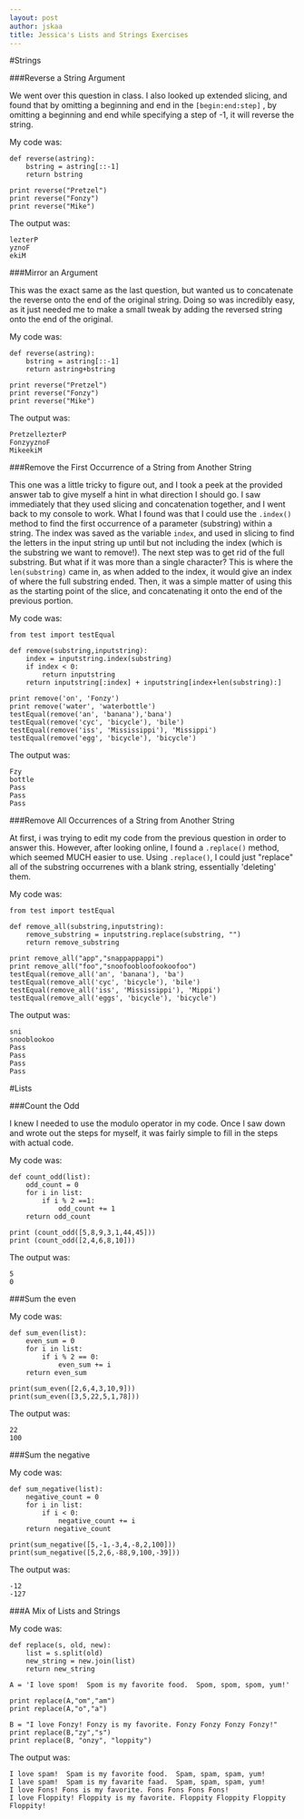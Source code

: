 ```yaml
---
layout: post
author: jskaa
title: Jessica's Lists and Strings Exercises
---
```


#Strings

###Reverse a String Argument

We went over this question in class. I also looked up extended slicing, and found that by omitting a beginning and end in the ```[begin:end:step]``` , by omitting a beginning and end while specifying a step of -1, it will reverse the string. 

My code was:

```
def reverse(astring):
    bstring = astring[::-1]
    return bstring

print reverse("Pretzel")
print reverse("Fonzy")
print reverse("Mike")
```

The output was:

```
lezterP
yznoF
ekiM
```

###Mirror an Argument

This was the exact same as the last question, but wanted us to concatenate the reverse onto the end of the original string. Doing so was incredibly easy, as it just needed me to make a small tweak by adding the reversed string onto the end of the original.

My code was:

```
def reverse(astring):
    bstring = astring[::-1]
    return astring+bstring 

print reverse("Pretzel")
print reverse("Fonzy")
print reverse("Mike")
```

The output was: 

```
PretzellezterP
FonzyyznoF
MikeekiM
```

###Remove the First Occurrence of a String from Another String 

This one was a little tricky to figure out, and I took a peek at the provided answer tab to give myself a hint in what direction I should go. I saw immediately that they used slicing and concatenation together, and I went back to my console to work. What I found was that I could use the ```.index()``` method to find the first occurrence of a parameter (substring) within a string. The index was saved as the variable ```index```, and used in slicing to find the letters in the input string up until but not including the index (which is the substring we want to remove!). The next step was to get rid of the full substring. But what if it was more than a single character? This is where the ```len(substring)``` came in, as when added to the index, it would give an index of where the full substring ended. Then, it was a simple matter of using this as the starting point of the slice, and concatenating it onto the end of the previous portion. 

My code was:

```
from test import testEqual

def remove(substring,inputstring):
    index = inputstring.index(substring)
    if index < 0: 
        return inputstring
    return inputstring[:index] + inputstring[index+len(substring):]

print remove('on', 'Fonzy') 
print remove('water', 'waterbottle')
testEqual(remove('an', 'banana'),'bana')
testEqual(remove('cyc', 'bicycle'), 'bile')
testEqual(remove('iss', 'Mississippi'), 'Missippi')
testEqual(remove('egg', 'bicycle'), 'bicycle')
```

The output was: 

```
Fzy
bottle
Pass
Pass
Pass
```

###Remove All Occurrences of a String from Another String

At first, i was trying to edit my code from the previous question in order to answer this. However, after looking online, I found a ```.replace()``` method, which seemed MUCH easier to use. Using ```.replace()```, I could just "replace" all of the substring occurrenes with a blank string, essentially 'deleting' them. 

My code was:

```
from test import testEqual

def remove_all(substring,inputstring):
    remove_substring = inputstring.replace(substring, "")
    return remove_substring

print remove_all("app","snappappappi")
print remove_all("foo","snoofoobloofookoofoo")
testEqual(remove_all('an', 'banana'), 'ba')
testEqual(remove_all('cyc', 'bicycle'), 'bile')
testEqual(remove_all('iss', 'Mississippi'), 'Mippi')
testEqual(remove_all('eggs', 'bicycle'), 'bicycle')
```

The output was:

```
sni
snooblookoo
Pass
Pass
Pass
Pass
```

#Lists

###Count the Odd

I knew I needed to use the modulo operator in my code. Once I saw down and wrote out the steps for myself, it was fairly simple to fill in the steps with actual code. 

My code was: 

```
def count_odd(list):
    odd_count = 0
    for i in list:
        if i % 2 ==1:
            odd_count += 1
    return odd_count

print (count_odd([5,8,9,3,1,44,45])) 
print (count_odd([2,4,6,8,10]))
```

The output was:

```
5
0
```

###Sum the even

My code was:

```
def sum_even(list):
    even_sum = 0
    for i in list:
        if i % 2 == 0:
            even_sum += i
    return even_sum

print(sum_even([2,6,4,3,10,9]))
print(sum_even([3,5,22,5,1,78]))
```

The output was:

```
22
100
```

###Sum the negative

My code was:

```
def sum_negative(list):
    negative_count = 0
    for i in list:
        if i < 0:
            negative_count += i
    return negative_count

print(sum_negative([5,-1,-3,4,-8,2,100]))
print(sum_negative([5,2,6,-88,9,100,-39]))
```

The output was:

```
-12
-127
```

###A Mix of Lists and Strings 

My code was:

```
def replace(s, old, new):
    list = s.split(old)
    new_string = new.join(list)
    return new_string

A = 'I love spom!  Spom is my favorite food.  Spom, spom, spom, yum!'

print replace(A,"om","am")
print replace(A,"o","a")

B = "I love Fonzy! Fonzy is my favorite. Fonzy Fonzy Fonzy Fonzy!"
print replace(B,"zy","s")
print replace(B, "onzy", "loppity")
```


The output was:

```
I love spam!  Spam is my favorite food.  Spam, spam, spam, yum!
I lave spam!  Spam is my favarite faad.  Spam, spam, spam, yum!
I love Fons! Fons is my favorite. Fons Fons Fons Fons!
I love Floppity! Floppity is my favorite. Floppity Floppity Floppity Floppity!
```
